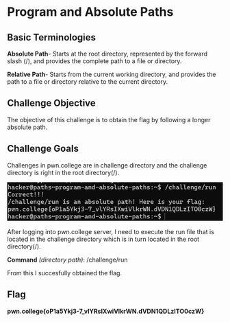 # Program and Absolute Paths

## Basic Terminologies

**Absolute Path**- Starts at the root directory, represented by the forward slash (/), and provides the complete path to a file or directory.

**Relative Path**-  Starts from the current working directory, and provides the path to a file or directory relative to the current directory.

## Challenge Objective

The objective of this challenge is to obtain the flag by following a longer absolute path.

## Challenge Goals

Challenges in pwn.college are in challenge directory and the challenge directory is right in the root directory(/).

![alt text](image-1.png)

After logging into pwn.college server, I need to execute the run file that is  located in the challenge directory which is in turn located in the  root directory(/).

**Command** *(directory path)*: /challenge/run

From this I succesfully obtained the flag.

## Flag

**pwn.college{oP1a5Ykj3-7_vlYRsIXwiVlkrWN.dVDN1QDLzITO0czW}**





